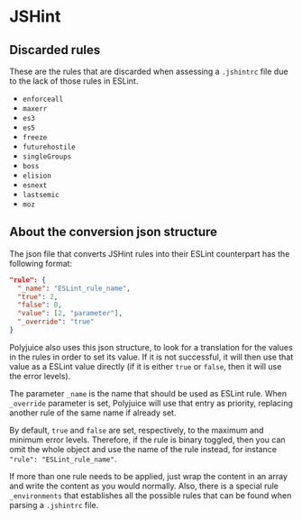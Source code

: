 # JSHint

## Discarded rules
These are the rules that are discarded when assessing a `.jshintrc` file due to the lack of those rules in ESLint.

* `enforceall`
* `maxerr`
* `es3`
* `es5`
* `freeze`
* `futurehostile`
* `singleGroups`
* `boss`
* `elision`
* `esnext`
* `lastsemic`
* `moz`

## About the conversion json structure
The json file that converts JSHint rules into their ESLint counterpart has the following format:

```json
"rule": {
  "_name": "ESLint_rule_name",
  "true": 2,
  "false": 0,
  "value": [2, "parameter"],
  "_override": "true"
}
```
Polyjuice also uses this json structure, to look for a translation for the values in the rules in order to set its value. If it is not successful, it will then use that value as a ESLint value directly (if it is either `true` or `false`, then it will use the error levels).

The parameter `_name` is the name that should be used as ESLint rule. When `_override` parameter is set, Polyjuice will use that entry as priority, replacing another rule of the same name if already set.

By default, `true` and `false` are set, respectively, to the maximum and minimum error levels. Therefore, if the rule is binary toggled, then you can omit the whole object and use the name of the rule instead, for instance `"rule": "ESLint_rule_name"`.

If more than one rule needs to be applied, just wrap the content in an array and write the content as you would normally. Also, there is a special rule `_environments` that establishes all the possible rules that can be found when parsing a `.jshintrc` file.
